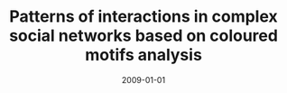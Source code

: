 ---
# Documentation: https://wowchemy.com/docs/managing-content/

title: Patterns of interactions in complex social networks based on coloured motifs
  analysis
subtitle: ''
summary: ''
authors:
- Katarzyna Musiał
- Krzysztof Juszczyszyn
- Bogdan Gabrys
- kazienko
tags: []
categories: []
date: '2009-01-01'
lastmod: 2022-10-07T05:49:15Z
featured: false
draft: false

# Featured image
# To use, add an image named `featured.jpg/png` to your page's folder.
# Focal points: Smart, Center, TopLeft, Top, TopRight, Left, Right, BottomLeft, Bottom, BottomRight.
image:
  caption: ''
  focal_point: ''
  preview_only: false

# Projects (optional).
#   Associate this post with one or more of your projects.
#   Simply enter your project's folder or file name without extension.
#   E.g. `projects = ["internal-project"]` references `content/project/deep-learning/index.md`.
#   Otherwise, set `projects = []`.
projects: []
publishDate: '2022-10-07T05:49:14.786883Z'
publication_types:
- '2'
abstract: ''
publication: '*Lecture Notes in Computer Science*'
doi: 10.1007/978-3-642-03040-6_74
---